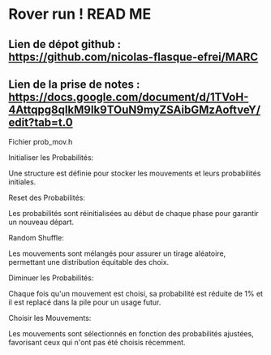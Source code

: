# Rover run ! READ ME

## Lien de dépot github : https://github.com/nicolas-flasque-efrei/MARC

## Lien de la prise de notes : https://docs.google.com/document/d/1TVoH-4Attqpg8qIkM9Ik9TOuN9myZSAibGMzAoftveY/edit?tab=t.0

Fichier prob_mov.h

Initialiser les Probabilités:

Une structure est définie pour stocker les mouvements et leurs probabilités initiales.

Reset des Probabilités:

Les probabilités sont réinitialisées au début de chaque phase pour garantir un nouveau départ.

Random Shuffle:

Les mouvements sont mélangés pour assurer un tirage aléatoire, permettant une distribution équitable des choix.

Diminuer les Probabilités:

Chaque fois qu'un mouvement est choisi, sa probabilité est réduite de 1% et il est replacé dans la pile pour un usage futur.

Choisir les Mouvements:

Les mouvements sont sélectionnés en fonction des probabilités ajustées, favorisant ceux qui n'ont pas été choisis récemment.
